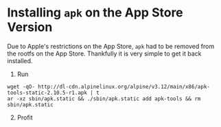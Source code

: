 # Installing `apk` on the App Store Version
Due to Apple's restrictions on the App Store, `apk` had to be removed from the rootfs on the App Store. Thankfully it is very simple to get it back installed.
1. Run 
```
wget -qO- http://dl-cdn.alpinelinux.org/alpine/v3.12/main/x86/apk-tools-static-2.10.5-r1.apk | t
ar -xz sbin/apk.static && ./sbin/apk.static add apk-tools && rm sbin/apk.static
```
2. Profit